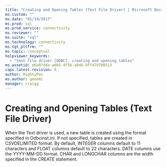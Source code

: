 ```yaml
---
title: "Creating and Opening Tables (Text File Driver) | Microsoft Docs"
ms.custom: ""
ms.date: "01/19/2017"
ms.prod: sql
ms.prod_service: connectivity
ms.reviewer: ""
ms.suite: "sql"
ms.technology: connectivity
ms.tgt_pltfrm: ""
ms.topic: conceptual
helpviewer_keywords: 
  - "text file driver [ODBC], creating and opening tables"
ms.assetid: e6a07dda-a665-4f5b-a8d6-9ff479700513
caps.latest.revision: 6
author: MightyPen
ms.author: genemi
manager: craigg
---
```

# Creating and Opening Tables (Text File Driver)
When the Text driver is used, a new table is created using the format specified in Odbcinst.ini. If not specified, tables are created in CSVDELIMITED format. By default, INTEGER columns default to 11 characters and FLOAT columns default to 22 characters. DATE columns use the YYYY-MM-DD format. CHAR and LONGCHAR columns are the width specified in the CREATE statement.
